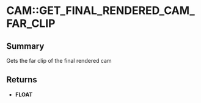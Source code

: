 # CAM::GET_FINAL_RENDERED_CAM_FAR_CLIP

## Summary
Gets the far clip of the final rendered cam

## Returns
* **FLOAT**